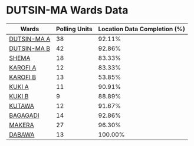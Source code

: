 
# DUTSIN-MA Wards Data

| Wards | Polling Units | Location Data Completion (%) |
| ---- | ----- | ------- |
| [DUTSIN-MA A](./wards/4947-dutsin-ma-a) | 38 | 92.11% |
| [DUTSIN-MA B](./wards/4948-dutsin-ma-b) | 42 | 92.86% |
| [SHEMA](./wards/4949-shema) | 18 | 83.33% |
| [KAROFI A](./wards/4950-karofi-a) | 12 | 83.33% |
| [KAROFI B](./wards/4951-karofi-b) | 13 | 53.85% |
| [KUKI A](./wards/4952-kuki-a) | 11 | 90.91% |
| [KUKI B](./wards/4953-kuki-b) | 9 | 88.89% |
| [KUTAWA](./wards/4954-kutawa) | 12 | 91.67% |
| [BAGAGADI](./wards/4955-bagagadi) | 14 | 92.86% |
| [MAKERA](./wards/4956-makera) | 27 | 96.30% |
| [DABAWA](./wards/4957-dabawa) | 13 | 100.00% |




